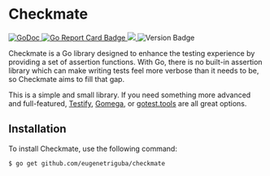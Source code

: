 # Checkmate

<p>
    <a href="https://godoc.org/github.com/eugenetriguba/checkmate">
        <img src="https://godoc.org/github.com/eugenetriguba/checkmate?status.svg" alt="GoDoc">
    </a>
    <a href="https://goreportcard.com/report/github.com/eugenetriguba/checkmate">
        <img src="https://goreportcard.com/badge/github.com/eugenetriguba/checkmate" alt="Go Report Card Badge">
    </a>
    <a href="https://codecov.io/github/eugenetriguba/checkmate">
        <img src="https://codecov.io/github/eugenetriguba/checkmate/graph/badge.svg?token=Z3ZD0JWGBr"/>
    </a>
    <img alt="Version Badge" src="https://img.shields.io/badge/version-0.0.0-blue" style="max-width:100%;">
</p>

Checkmate is a Go library designed to enhance the testing experience by providing a set of assertion functions. With Go, there is no built-in assertion library which can make writing tests feel more verbose than it needs to be, so Checkmate aims to fill that gap.

This is a simple and small library. If you need something more advanced and full-featured, [Testify](https://github.com/stretchr/testify), [Gomega](https://github.com/onsi/gomega), or [gotest.tools](https://github.com/gotestyourself/gotest.tools) are all great options.

## Installation

To install Checkmate, use the following command:

```bash
$ go get github.com/eugenetriguba/checkmate
```
